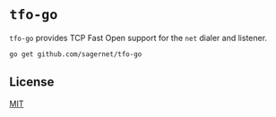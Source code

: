 # `tfo-go`

`tfo-go` provides TCP Fast Open support for the `net` dialer and listener.

```bash
go get github.com/sagernet/tfo-go
```

## License

[MIT](LICENSE)

